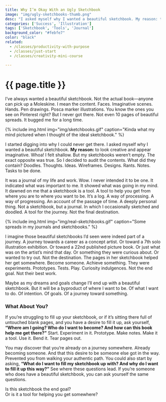 ```yaml
---
title: Why I’m Okay With an Ugly Sketchbook
image: "img/ugly-sketchbooks-thumb.png"
desc: "I asked myself why I wanted a beautiful sketchbook. My reason: to look creative and appear imaginative. Whoa! I felt shallow. But my sketchbooks weren’t empty. The exact opposite was true."
categories: ['Success', 'Illustration']
tags: ['Sketchbook', 'Tools', 'Journal']
background_color: "#febfe7"
color: "black"
related:
  - /classes/productivity-with-purpose
  - /classes/just-start
  - /classes/creativity-mini-course
  
---
```

# {{ page.title }}

I’ve always wanted a beautiful sketchbook. Not the actual book—anyone can pick up a Moleskine. I mean the content. Faces. Imaginative scenes. Hands. Pen drawings. Posca marker illustrations. You know the ones you see on Pinterest right? But I never got there. Not even 10 pages of beautiful spreads. It bugged me for a long time.

{% include img.html img="img/sketchbooks.gif" caption="Kinda what my mind pictured when I thought of the ideal sketchbook." %}

I started digging into why I could never get there. I asked myself why I wanted a beautiful sketchbook. **My reason:** to look creative and appear imaginative. Whoa! I felt shallow. But my sketchbooks weren’t empty. The exact opposite was true. So I decided to audit the contents. What did they contain? Doodles. Thoughts. Ideas. Wireframes. Designs. Rants. Notes. Tasks to be done.

It was a journal of my life and work. Wow. I never intended it to be one. It indicated what was important to me. It showed what was going in my mind. It dawned on me that a sketchbook is a tool. A tool to help you get from where you are to where you want to be. It’s a log. A way of processing. A way of progressing. An account of the passage of time. A deeply personal thing. Not a sketchbook, but a journal. In which I occasionally sketched and doodled. A tool for the journey. Not the final destination.

{% include img.html img="img/real-sketchbooks.gif" caption="Some spreads in my journals and sketchbooks." %}

I imagine those beautiful sketchbooks I’d seen were indeed part of a journey. A journey towards a career as a concept artist. Or toward a 7th solo illustration exhibition. Or toward a 22nd published picture book. Or just what was on the artist’s mind that day. Or something they were curious about. Or wanted to try out. Not the destination. The pages in her sketchbook helped her get somewhere. Become someone. Achieve something. They were experiments. Prototypes. Tests. Play. Curiosity indulgences. Not the end goal. Not their best work.

Maybe as my dreams and goals change I’ll end up with a beautiful sketchbook. But it will be a byproduct of where I want to be. Of what I want to do. Of intention. Of goals. Of a journey toward something.

### What About You?
If you’re struggling to fill up your sketchbook, or if it’s sitting there full of untouched blank pages, and you have a desire to fill it up, ask yourself, **“Where am I going? Who do I want to become? And how can this book help me get there?”** Start. Experiment in it. Prototype. Make notes. Make it a tool. Use it. Bend it. Tear pages out. 

You may discover that you‘re already on a journey somewhere. Already becoming someone. And that this desire to be someone else got in the way. Prevented you from walking your authentic path. You could also start by asking, **“What do I want to fill my sketchbook up with? And why do I want to fill it up this way?”** See where these questions lead. If you’re someone who does have a beautiful sketchbook, you can ask yourself the same questions.

Is this sketchbook the end goal?  
Or is it a tool for helping you get somewhere?